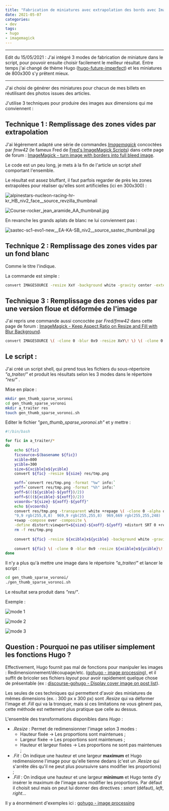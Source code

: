 ```yaml
---
title: "Fabrication de miniatures avec extrapolation des bords avec Imagemagick"
date: 2021-05-07
categories:
- dev
tags:
- hugo
- imagemagick
---
```


---

Edit du 15/05/2021 : J'ai intégré 3 modes de fabrication de miniature dans le script, pour pouvoir ensuite choisir facilement le meilleur résultat.
Entre temps j'ai changé de thème Hugo ([hugo-future-imperfect](https://github.com/statnmap/hugo-future-imperfect)) et les miniatures de 800x300 s'y prêtent mieux.

---

J'ai choisi de générer des miniatures pour chacun de mes billets en réutilisant des photos issues des articles. 

J'utilise 3 techniques pour produire des images aux dimensions qui me conviennent :

## Technique 1 : Remplissage des zones vides par extrapolation

J'ai légèrement adapté une série de commandes [_Imagemagick_](https://imagemagick.org/) concoctées par _fmw42_ (le fameux Fred de [Fred's ImageMagick Scripts](http://www.fmwconcepts.com/imagemagick/index.php)) dans cette page de forum  : [ImageMagick - turn image with borders into full bleed image](https://legacy.imagemagick.org/discourse-server/viewtopic.php?t=26928).

Le code est un peu long, je mets à la fin de l'article un script _shell_ comportant l'ensemble.

Le résultat est assez bluffant, il faut parfois regarder de près les zones extrapolées pour réaliser qu'elles sont artificielles (ici en 300x300) :

![alpinestars-nucleon-racing-hr-kr_HB_niv2_face__source_revzilla_thumbnail](alpinestars-nucleon-racing-hr-kr_HB_niv2_face__source_revzilla_thumbnail.jpg)

![Course-rocker_jean_aramide_AA_thumbnail.jpg](Course-rocker_jean_aramide_AA_thumbnail.jpg)


En revanche les grands aplats de blanc ne lui conviennent pas :

![sastec-sc1-evo1-new__EA-KA-SB_niv2__source_sastec_thumbnail.jpg](sastec-sc1-evo1-new__EA-KA-SB_niv2__source_sastec_thumbnail.jpg)


## Technique 2 : Remplissage des zones vides par un fond blanc

Comme le titre l'indique.

La commande est simple :

```sh
convert IMAGESOURCE -resize XxY -background white -gravity center -extent XxY IMAGECIBLE
```

## Technique 3 : Remplissage des zones vides par une version floue et déformée de l'image

J'ai repris une commande aussi concoctée par _Fred/fmw42_ dans cette page de forum : [ImageMagick - Keep Aspect Ratio on Resize and Fill with Blur Background](https://legacy.imagemagick.org/discourse-server/viewtopic.php?t=28035).

```sh
convert IMAGESOURCE \( -clone 0 -blur 0x9 -resize XxY\! \) \( -clone 0 -resize XxY \) -delete 0 -gravity center -compose over -composite  IMAGECIBLE
```



## Le script :

J'ai créé un script shell, qui prend tous les fichiers du sous-répertoire _"a_traiter/"_ et produit les résultats selon les 3 modes dans le répertoire _"res/"_ .

Mise en place :

```sh
mkdir gen_thumb_sparse_voronoi
cd gen_thumb_sparse_voronoi
mkdir a_traiter res
touch gen_thumb_sparse_voronoi.sh
```

Editer le fichier _"gen_thumb_sparse_voronoi.sh"_ et y mettre :


```sh
#!/bin/bash

for fic in a_traiter/*
do
	echo ${fic}
	ficsource=$(basename ${fic})
	xcible=800
	ycible=300
	size=${xcible}x${ycible}
	convert ${fic} -resize ${size} res/tmp.png 

	xoff=`convert res/tmp.png -format "%w" info:`
	yoff=`convert res/tmp.png -format "%h" info:`
	yoff=$(((${ycible}-${yoff})/2))
	xoff=$(((${xcible}-${xoff})/2))
	vcoords="${size}-${xoff}-${yoff}"
	echo ${vcoords}
	convert res/tmp.png -transparent white +repage \( -clone 0 -alpha off -sparse-color Voronoi \
	"9,9 rgb(255,8,8)  969,9 rgb(255,255,8)  969,669 rgb(255,255,248)  9,669 rgb(255,248,248)" \) \
	+swap -compose over -composite \
	-define distort:viewport=${size}-${xoff}-${yoff} +distort SRT 0 +repage res/${ficsource}.mode1.jpg
	rm -f res/tmp.png
	
	convert ${fic} -resize ${xcible}x${ycible} -background white -gravity center -extent ${xcible}x${ycible} res/${ficsource}.mode2.jpg
	
	convert ${fic} \( -clone 0 -blur 0x9 -resize ${xcible}x${ycible}\! \) \( -clone 0 -resize ${xcible}x${ycible} \) -delete 0 -gravity center -compose over -composite res/${ficsource}.mode3.jpg
done
```

Il n'y a plus qu'à mettre une image dans le répertoire _"a_traiter/"_ et lancer le script :

```sh
cd gen_thumb_sparse_voronoi/
./gen_thumb_sparse_voronoi.sh
```

Le résultat sera produit dans _"res/"_.

Exemple :

![mode 1](sastec-sc1-06evo-new__EB-KB_niv2__vs__esquad_hilon_EA-KA-SA_niv1.jpg.mode1.jpg)

![mode 2](sastec-sc1-06evo-new__EB-KB_niv2__vs__esquad_hilon_EA-KA-SA_niv1.jpg.mode2.jpg)

![mode 3](sastec-sc1-06evo-new__EB-KB_niv2__vs__esquad_hilon_EA-KA-SA_niv1.jpg.mode3.jpg)



## Question : Pourquoi ne pas utiliser simplement les fonctions Hugo ?

Effectivement, Hugo fournit pas mal de fonctions pour manipuler les images : Redimensionnement/découpage/etc. ([gohugo - image processing](https://gohugo.io/content-management/image-processing/)), et il suffit de bricoler ses fichiers _layout_ pour avoir rapidement quelque chose de présentable (ex : [discourse-gohugo - Display cover image on post list](https://discourse.gohugo.io/t/solved-display-cover-image-on-post-list/13141/2)).

Les seules de ces techniques qui permettent d'avoir des miniatures de mêmes dimensions (ex. : 300 px x 300 px) sont _.Resize_ qui va déformer l'image et _.Fill_ qui va la tronquer, mais si ces limitations ne vous gênent pas, cette méthode est nettement plus pratique que celle au dessus.


L'ensemble des transformations disponibles dans _Hugo_ :

- _.Resize_ : Permet de redimensionner l'image selon 3 modes :
    - Hauteur fixée -> Les proportions sont maintenues ;
    - Largeur fixée -> Les proportions sont maintenues ;
    - Hauteur et largeur fixées -> Les proportions ne sont pas maintenues ;
- _.Fit_ : On indique une hauteur et une largeur **maximum** et Hugo redimensionne l'image pour qu'elle tienne dedans (c'est un _.Resize_ qui s'arrête dès qu'il ne peut plus poursuivre sans modifier les proportions) ;
- _.Fill_ : On indique une hauteur et une largeur **minimum** et Hugo tente d'y insérer le maximum de l'image sans modifier les proportions. Par défaut il choisit seul mais on peut lui donner des directives : _smart_ (défaut), _left_, _right_...

Il y a énormément d'exemples ici : [gohugo - image processing](https://gohugo.io/content-management/image-processing/)






